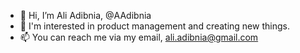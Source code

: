 - 👋 Hi, I’m Ali Adibnia, @AAdibnia
- 👀 I'm interested in product management and creating new things.
- 📫 You can reach me via my email, ali.adibnia@gmail.com

<!---
AAdibnia/AAdibnia is a ✨ special ✨ repository because its `README.md` (this file) appears on your GitHub profile.
You can click the Preview link to take a look at your changes.
--->
